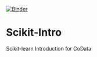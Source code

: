 [![Binder](http://mybinder.org/badge.svg)](http://mybinder.org:/repo/karthik-kannan/scikit-intro)

# Scikit-Intro
Scikit-learn Introduction for CoData
